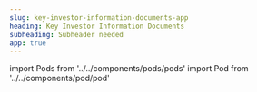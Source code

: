 ```yaml
---
slug: key-investor-information-documents-app
heading: Key Investor Information Documents
subheading: Subheader needed
app: true
---
```


import Pods from '../../components/pods/pods'
import Pod from '../../components/pod/pod'

<Pods>
  <Pod externalLink={'/docs/Fidelity-Index-World-KIID.pdf'} heading={'Fidelity Index World KIID'} description={'Key Investor Information Document'} type={'isa-terms'}/>
  <Pod externalLink={'/docs/LG-Cash-Trust-KIID.pdf'} heading={'KIIDs'} description={'Key Investor Information Document'} type={'isa-terms'}/>
</Pods>